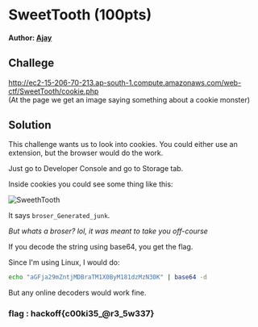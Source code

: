 # SweetTooth (100pts)
#### Author: [Ajay](https://github.com/ajaysram)

## Challege
http://ec2-15-206-70-213.ap-south-1.compute.amazonaws.com/web-ctf/SweetTooth/cookie.php  
(At the page we get an image saying something about a cookie monster)

## Solution

This challenge wants us to look into cookies. You could either use an extension, but the browser would do the work.

Just go to Developer Console and go to Storage tab. 

Inside cookies you could see some thing like this:

![SweethTooth](https://github.com/TheSkullCrushr/HackOff-CTF/raw/master/SweethTooth/img/SweetTooth.png)

It says `broser_Generated_junk`.    

*But whats a broser? lol, it was meant to take you off-course*

If you decode the string using base64, you get the flag.

Since I'm using Linux, I would do:
```bash
echo "aGFja29mZntjMDBraTM1X0ByM181dzMzN30K" | base64 -d
```
But any online decoders would work fine.

### flag : hackoff{c00ki35_@r3_5w337}

